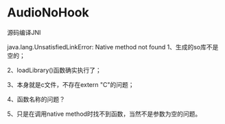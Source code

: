 # AudioNoHook
源码编译JNI


java.lang.UnsatisfiedLinkError: Native method not found 
1、生成的so库不是空的；

2、loadLibrary()函数确实执行了；

3、本身就是c文件，不存在extern "C"的问题；

4、函数名称的问题？

5、只是在调用native method时找不到函数，当然不是参数为空的问题。
